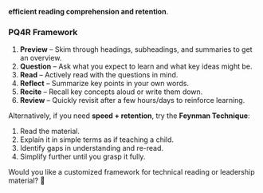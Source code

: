 **efficient reading comprehension and retention**.  

### **PQ4R Framework**  
1. **Preview** – Skim through headings, subheadings, and summaries to get an overview.  
2. **Question** – Ask what you expect to learn and what key ideas might be.  
3. **Read** – Actively read with the questions in mind.  
4. **Reflect** – Summarize key points in your own words.  
5. **Recite** – Recall key concepts aloud or write them down.  
6. **Review** – Quickly revisit after a few hours/days to reinforce learning.  

Alternatively, if you need **speed + retention**, try the **Feynman Technique**:  
1. Read the material.  
2. Explain it in simple terms as if teaching a child.  
3. Identify gaps in understanding and re-read.  
4. Simplify further until you grasp it fully.  

Would you like a customized framework for technical reading or leadership material? 🚀
